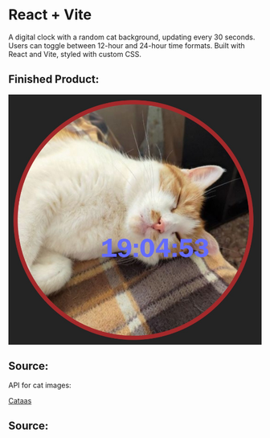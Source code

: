 # React + Vite

A digital clock with a random cat background, updating every 30 seconds. Users can toggle between 12-hour and 24-hour time formats. Built with React and Vite, styled with custom CSS.

## Finished Product:
<p align="center">
  <img src="./github_image/cat_clock.jpg" alt="Cat Clock" style="display: block; margin-left: auto; margin-right: auto;">
</p>

## Source:
<p style="align=center">API for cat images:</p>
<a href="www.cataas.com" taget="_blank">Cataas</a>

## Source:
